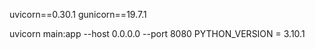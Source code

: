 uvicorn==0.30.1
gunicorn==19.7.1

uvicorn main:app --host 0.0.0.0 --port 8080
PYTHON_VERSION = 3.10.1

